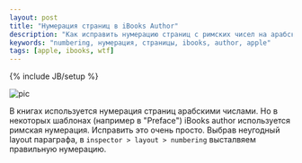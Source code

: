 ```yaml
---
layout: post
title: "Нумерация страниц в iBooks Author"
description: "Как исправить нумерацию страниц с римских чисел на арабские в Apple iBooks Author"
keywords: "numbering, нумерация, страницы, ibooks, author, apple" 
tags: [apple, ibooks, wtf]
---
```

{% include JB/setup %}

![pic][]
 
В книгах используется нумерация страниц арабскими числами. Но в некоторых шаблонах (например в "Preface") iBooks author используется римская нумерация. Исправить это очень просто. Выбрав неугодный layout параграфа, в `inspector > layout > numbering` высталвяем правильную нумерацию. 


[pic]: http://31808.selcdn.ru/it-prm/articles/19082012%20%D0%BD%D1%83%D0%BC%D0%B5%D1%80%D0%B0%D1%86%D0%B8%D1%8F%20%D1%81%D1%82%D1%80%D0%B0%D0%BD%D0%B8%D1%86%20%D0%B2%20ibooks%20author/pages_numbering.jpg
